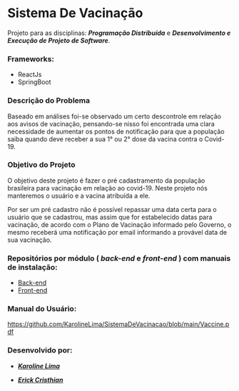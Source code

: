 # Sistema De Vacinação

Projeto para as disciplinas:  _**Programação Distribuída**_  e  _**Desenvolvimento e Execução de Projeto de Software**_.

### Frameworks:

* ReactJs
* SpringBoot


### Descrição do Problema
Baseado em análises foi-se observado um certo descontrole em relação aos avisos de vacinação, pensando-se nisso foi encontrada uma clara necessidade de aumentar os pontos de notificação para que a população saiba quando deve receber a sua 1° ou 2° dose da vacina contra o Covid-19.

### Objetivo do Projeto
O objetivo deste projeto é fazer o pré cadastramento da população brasileira para vacinação em relação ao covid-19. Neste projeto nós manteremos o usuário e a vacina atribuída a ele.

Por ser um pré cadastro não é possível repassar uma data certa para o usuário que se cadastrou, mas assim que for estabelecido datas para vacinação, de acordo com o Plano de Vacinação informado pelo Governo, o mesmo receberá uma notificação por email informando a provável data de sua vacinação.


### Repositórios por módulo ( _back-end_ e _front-end_ ) com manuais de instalação:

* [Back-end](https://github.com/KarolineLima/SistemaVacinacao-Backend/tree/main)
* [Front-end](https://github.com/ErickCristhian/Vaccine-Frontend)

### Manual do Usuário:

https://github.com/KarolineLima/SistemaDeVacinacao/blob/main/Vaccine.pdf
### Desenvolvido por:

* **_[Karoline Lima](https://github.com/KarolineLima)_**

* **_[Erick Cristhian](https://github.com/ErickCristhian)_**



